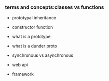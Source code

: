 ### terms and concepts:classes vs functions

- prototypal inheritance

- constructor function
- what is a prototype
- what is a dunder proto
- synchronous vs asynchronous
- web api
- framework
